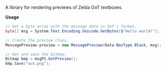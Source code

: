 A library for rendering previews of Zelda OoT textboxes.

<b>Usage</b>
```csharp
// Get a byte array with the message data in OoT's format.
byte[] msg = System.Text.Encoding.Unicode.GetBytes($"Hello world!");

// Create the preview class.
MessagePreview preview = new MessagePreview(Data.BoxType.Black, msg);

// Get and save the bitmap.
Bitmap bmp = msgP1.GetPreview();
bmp.Save("out.png");
```
